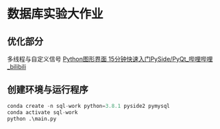 # 数据库实验大作业


## 优化部分

多线程与自定义信号
[Python图形界面 15分钟快速入门PySide/PyQt_哔哩哔哩_bilibili](https://www.bilibili.com/video/BV18F411W7y2/)

## 创建环境与运行程序
```python
conda create -n sql-work python=3.8.1 pyside2 pymysql
conda activate sql-work
python .\main.py
```
